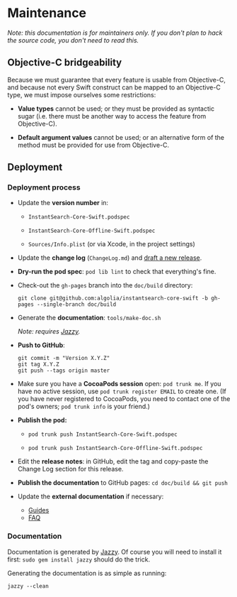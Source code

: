 Maintenance
===========

*Note: this documentation is for maintainers only. If you don't plan to hack the source code, you don't need to read this.*



## Objective-C bridgeability

Because we must guarantee that every feature is usable from Objective-C, and because not every Swift construct can be mapped to an Objective-C type, we must impose ourselves some restrictions:

- **Value types** cannot be used; or they must be provided as syntactic sugar (i.e. there must be another way to access the feature from Objective-C).

- **Default argument values** cannot be used; or an alternative form of the method must be provided for use from Objective-C.



## Deployment

### Deployment process

- Update the **version number** in:

    - `InstantSearch-Core-Swift.podspec`

    - `InstantSearch-Core-Offline-Swift.podspec`

    - `Sources/Info.plist` (or via Xcode, in the project settings)

- Update the **change log** (`ChangeLog.md`) and [draft a new release](https://github.com/algolia/instantsearch-core-swift/releases).

- **Dry-run the pod spec**: `pod lib lint` to check that everything's fine.

- Check-out the `gh-pages` branch into the `doc/build` directory:

    ```
    git clone git@github.com:algolia/instantsearch-core-swift -b gh-pages --single-branch doc/build
    ```

- Generate the **documentation**: `tools/make-doc.sh`

    *Note: requires [Jazzy](https://github.com/realm/jazzy).*

- **Push to GitHub**:

    ```
    git commit -m "Version X.Y.Z"
    git tag X.Y.Z
    git push --tags origin master
    ```

- Make sure you have a **CocoaPods session** open: `pod trunk me`. If you have no active session, use
  `pod trunk register EMAIL` to create one. (If you have never registered to CocoaPods, you need to contact one of
  the pod's owners; `pod trunk info` is your friend.)

- **Publish the pod:**

    - `pod trunk push InstantSearch-Core-Swift.podspec`

    - `pod trunk push InstantSearch-Core-Offline-Swift.podspec`

- Edit the **release notes**: in GitHub, edit the tag and copy-paste the Change Log section for this release.

- **Publish the documentation** to GitHub pages: `cd doc/build && git push`

- Update the **external documentation** if necessary:

    - [Guides](https://www.algolia.com/doc/guides)
    - [FAQ](https://www.algolia.com/doc/faq)


### Documentation

Documentation is generated by [Jazzy](https://github.com/realm/jazzy). Of course you will need to install it first: `sudo gem install jazzy` should do the trick.

Generating the documentation is as simple as running:

```
jazzy --clean
```
